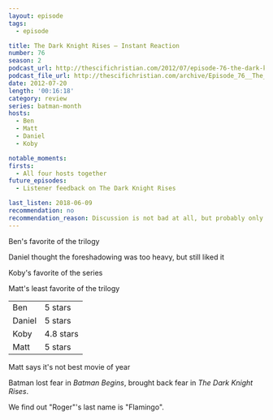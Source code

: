 ```yaml
---
layout: episode
tags:
  - episode

title: The Dark Knight Rises – Instant Reaction
number: 76
season: 2
podcast_url: http://thescifichristian.com/2012/07/episode-76-the-dark-knight-rises-instant-reaction/
podcast_file_url: http://thescifichristian.com/archive/Episode_76__The_Dark_Knight_Rises_–.mp3
date: 2012-07-20
length: '00:16:18'
category: review
series: batman-month
hosts:
  - Ben
  - Matt
  - Daniel
  - Koby

notable_moments:
firsts:
  - All four hosts together
future_episodes: 
  - Listener feedback on The Dark Knight Rises

last_listen: 2018-06-09
recommendation: no
recommendation_reason: Discussion is not bad at all, but probably only listen if you loved the movie and want to hear the quick initial thoughts. 
---
```

Ben's favorite of the trilogy

Daniel thought the foreshadowing was too heavy, but still liked it

Koby's favorite of the series

Matt's least favorite of the trilogy

<table class="table is-striped">
  <tbody>
    <tr>
      <td>Ben</td>
      <td>5 stars</td>
    </tr>
    <tr>
      <td>Daniel</td>
      <td>5 stars</td>
    </tr>
    <tr>
      <td>Koby</td>
      <td>4.8 stars</td>
    </tr>
    <tr>
      <td>Matt</td>
      <td>5 stars</td>
    </tr>
  </tbody>
</table>

Matt says it's not best movie of year

Batman lost fear in <i class="work-title">Batman Begins</i>, brought back fear in <i class="work-title">The Dark Knight Rises</i>.

We find out "Roger"'s last name is "Flamingo".